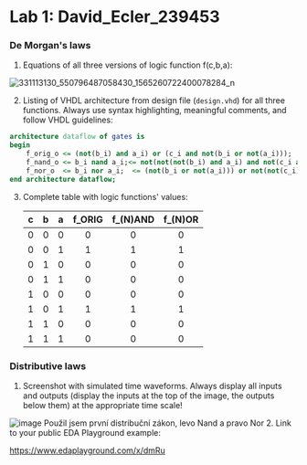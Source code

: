 # Lab 1: David_Ecler_239453


### De Morgan's laws

1. Equations of all three versions of logic function f(c,b,a):

 
![331113130_550796487058430_1565260722400078284_n](https://user-images.githubusercontent.com/124879406/219136423-c690c766-f4dc-4a09-8a70-d7bc0e4ee01f.jpg)

2. Listing of VHDL architecture from design file (`design.vhd`) for all three functions. Always use syntax highlighting, meaningful comments, and follow VHDL guidelines:

```vhdl
architecture dataflow of gates is
begin
    f_orig_o <= (not(b_i) and a_i) or (c_i and not(b_i or not(a_i)));
    f_nand_o <= b_i nand a_i;<= not(not(not(b_i) and a_i) and not(c_i and (not(b_i) and a_i)));
    f_nor_o  <= b_i nor a_i;  <= (not(b_i or not(a_i))) or not(not(c_i) or (b_i or not(a_i)));
end architecture dataflow;
```

3. Complete table with logic functions' values:

   | **c** | **b** |**a** | **f_ORIG** | **f_(N)AND** | **f_(N)OR** |
   | :-: | :-: | :-: | :-: | :-: | :-: |
   | 0 | 0 | 0 | 0 |0 | 0 |
   | 0 | 0 | 1 | 1 | 1 | 1 |
   | 0 | 1 | 0 | 0 | 0 | 0 |
   | 0 | 1 | 1 | 0 | 0 | 0 |
   | 1 | 0 | 0 | 0 | 0 | 0 |
   | 1 | 0 | 1 | 1 | 1 | 1 |
   | 1 | 1 | 0 | 0 | 0 | 0 |
   | 1 | 1 | 1 | 0 | 0 | 0 |

### Distributive laws

1. Screenshot with simulated time waveforms. Always display all inputs and outputs (display the inputs at the top of the image, the outputs below them) at the appropriate time scale!

  ![image](https://user-images.githubusercontent.com/124879406/219138478-cc91b782-4236-494b-b407-ecacd1778b02.png)
  Použil jsem první distribuční zákon, levo Nand a pravo Nor
2. Link to your public EDA Playground example:

 https://www.edaplayground.com/x/dmRu
